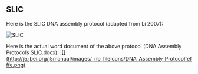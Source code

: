 ## SLIC

Here is the SLIC DNA assembly protocol (adapted from Li 2007):

![SLIC](https://dl.dropbox.com/s/jbyjiecbv87uqwc/DNA_Assembly_Protocol0.png)

Here is the actual word document of the above protocol (DNA Assembly Protocols SLIC.docx):
[ ![] (http://j5.jbei.org/j5manual/images/_nb_fileIcons/DNA_Assembly_Protocolfefffe.png)](http://j5.jbei.org/j5manual/attachments/DNA_Assembly_Protocol.docx)